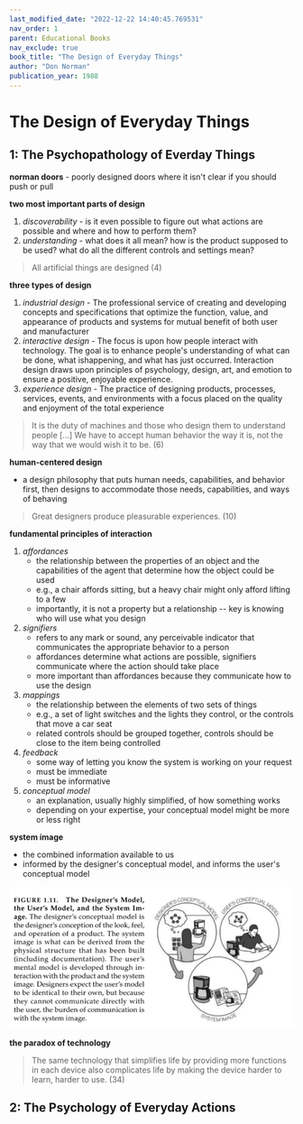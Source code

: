 ```yaml
---
last_modified_date: "2022-12-22 14:40:45.769531"
nav_order: 1
parent: Educational Books
nav_exclude: true
book_title: "The Design of Everyday Things"
author: "Don Norman"
publication_year: 1988
---
```

# The Design of Everyday Things

## 1: The Psychopathology of Everday Things
**norman doors** - poorly designed doors where it isn't clear if you should push or pull

**two most important parts of design**
1. _discoverability_ - is it even possible to figure out what actions are possible and where and how to perform them?
2. _understanding_ - what does it all mean? how is the product supposed to be used? what do all the different controls and settings mean?

> All artificial things are designed (4)

**three types of design**
1. _industrial design_ - The professional service of creating and developing concepts and specifications that optimize the function, value, and appearance of products and systems for mutual benefit of both user and manufacturer
2. _interactive design_ - The focus is upon how people interact with technology. The goal is to enhance people's understanding of what can be done, what ishappening, and what has just occurred. Interaction design draws upon principles of psychology, design, art, and emotion to ensure a positive, enjoyable experience.
3. _experience design_ - The practice of designing products, processes, services, events, and environments with a focus placed on the quality and enjoyment of the total experience

> It is the duty of machines and those who design them to understand people [...] We have to accept human behavior the way it is, not the way that we would wish it to be. (6)

**human-centered design**
- a design philosophy that puts human needs, capabilities, and behavior first, then designs to accommodate those needs, capabilities, and ways of behaving

> Great designers produce pleasurable experiences. (10)

**fundamental principles of interaction**
1. _affordances_
    - the relationship between the properties of an object and the capabilities of the agent that determine how the object could be used
    - e.g., a chair affords sitting, but a heavy chair might only afford lifting to a few
    - importantly, it is not a property but a relationship -- key is knowing who will use what you design
2. _signifiers_
    - refers to any mark or sound, any perceivable indicator that communicates the appropriate behavior to a person
    - affordances determine what actions are possible, signifiers communicate where the action should take place
    - more important than affordances because they communicate how to use the design
3. _mappings_
    - the relationship between the elements of two sets of things
    - e.g., a set of light switches and the lights they control, or the controls that move a car seat
    - related controls should be grouped together, controls should be close to the item being controlled
4. _feedback_
    - some way of letting you know the system is working on your request
    - must be immediate
    - must be informative
5. _conceptual model_
    - an explanation, usually highly simplified, of how something works
    - depending on your expertise, your conceptual model might be more or less right

**system image**
- the combined information available to us
- informed by the designer's conceptual model, and informs the user's conceptual model

<div style="text-align:center">
  <a href="/assets/img/the-design-of-everyday-things/system-image.png">
    <img src="/assets/img/the-design-of-everyday-things/system-image.png" alt="">
  </a>
</div>

**the paradox of technology**
> The same technology that simplifies life by providing more functions in each device also complicates life by making the device harder to learn, harder to use. (34)

## 2: The Psychology of Everyday Actions